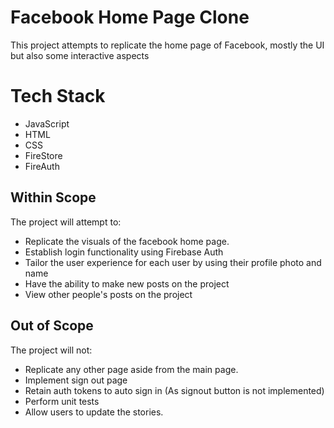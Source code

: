 # Facebook Home Page Clone

This project attempts to replicate the home page of Facebook, mostly the UI but also some interactive aspects

# Tech Stack

- JavaScript
- HTML
- CSS
- FireStore
- FireAuth

## Within Scope

The project will attempt to:

- Replicate the visuals of the facebook home page.
- Establish login functionality using Firebase Auth
- Tailor the user experience for each user by using their profile photo and name
- Have the ability to make new posts on the project
- View other people's posts on the project

## Out of Scope

The project will not:

- Replicate any other page aside from the main page.
- Implement sign out page
- Retain auth tokens to auto sign in (As signout button is not implemented)
- Perform unit tests
- Allow users to update the stories.
